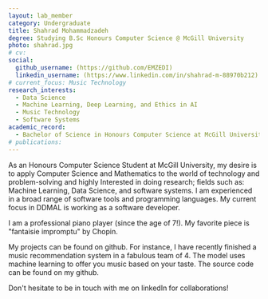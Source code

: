 ```yaml
---
layout: lab_member
category: Undergraduate
title: Shahrad Mohammadzadeh
degree: Studying B.Sc Honours Computer Science @ McGill University
photo: shahrad.jpg
# cv:
social:
  github_username: (https://github.com/EMZEDI)
  linkedin_username: (https://www.linkedin.com/in/shahrad-m-88970b212)
# current_focus: Music Technology
research_interests:
  - Data Science
  - Machine Learning, Deep Learning, and Ethics in AI
  - Music Technology
  - Software Systems
academic_record:
  - Bachelor of Science in Honours Computer Science at McGill University (current)
# publications:
---
```


As an Honours Computer Science Student at McGill University, my desire is to apply Computer Science and Mathematics to the world of technology and problem-solving and highly Interested in doing research; fields such as: Machine Learning, Data Science, and software systems. 
I am experienced in a broad range of software tools and programming languages. My current focus in DDMAL is working as a software developer. 

I am a professional piano player (since the age of 7!). My favorite piece is "fantaisie impromptu" by Chopin. 

My projects can be found on github. For instance, I have recently finished a music recommendation system in a fabulous team of 4. The model uses machine learning to offer you music based on your taste. The source code can be found on my github. 

Don't hesitate to be in touch with me on linkedIn for collaborations!
